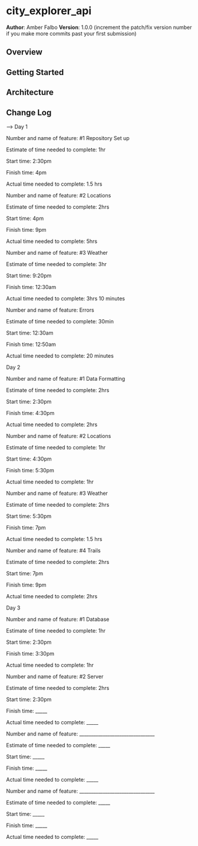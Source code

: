 # city_explorer_api
**Author**: Amber Falbo
**Version**: 1.0.0 (increment the patch/fix version number if you make more commits past your first submission)

## Overview
<!-- Provide a high level overview of what this application is and why you are building it, beyond the fact that it's an assignment for this class. (i.e. What's your problem domain?) -->

## Getting Started
<!-- What are the steps that a user must take in order to build this app on their own machine and get it running? -->

## Architecture
<!-- Provide a detailed description of the application design. What technologies (languages, libraries, etc) you're using, and any other relevant design information. -->

## Change Log
<!-- Use this area to document the iterative changes made to your application as each feature is successfully implemented. Use time stamps. Here's an examples:

01-01-2001 4:59pm - Application now has a fully-functional express server, with a GET route for the location resource.

## Credits and Collaborations
<!-- Give credit (and a link) to other people or resources that helped you build this application. -->
-->
Day 1

Number and name of feature: #1 Repository Set up

Estimate of time needed to complete: 1hr

Start time: 2:30pm

Finish time: 4pm

Actual time needed to complete: 1.5 hrs


Number and name of feature: #2 Locations

Estimate of time needed to complete: 2hrs

Start time: 4pm

Finish time: 9pm

Actual time needed to complete: 5hrs


Number and name of feature: #3 Weather 

Estimate of time needed to complete: 3hr

Start time: 9:20pm

Finish time: 12:30am

Actual time needed to complete: 3hrs 10 minutes


Number and name of feature: Errors

Estimate of time needed to complete: 30min

Start time: 12:30am

Finish time: 12:50am

Actual time needed to complete: 20 minutes

Day 2

Number and name of feature: #1 Data Formatting

Estimate of time needed to complete: 2hrs

Start time: 2:30pm

Finish time: 4:30pm

Actual time needed to complete: 2hrs


Number and name of feature: #2 Locations

Estimate of time needed to complete: 1hr

Start time: 4:30pm

Finish time: 5:30pm

Actual time needed to complete: 1hr


Number and name of feature: #3 Weather

Estimate of time needed to complete: 2hrs

Start time: 5:30pm

Finish time: 7pm

Actual time needed to complete: 1.5 hrs


Number and name of feature: #4 Trails

Estimate of time needed to complete: 2hrs

Start time: 7pm

Finish time: 9pm

Actual time needed to complete: 2hrs

Day 3

Number and name of feature: #1 Database

Estimate of time needed to complete: 1hr

Start time: 2:30pm

Finish time: 3:30pm

Actual time needed to complete: 1hr


Number and name of feature: #2 Server

Estimate of time needed to complete: 2hrs

Start time: 2:30pm

Finish time: _____

Actual time needed to complete: _____


Number and name of feature: ________________________________

Estimate of time needed to complete: _____

Start time: _____

Finish time: _____

Actual time needed to complete: _____


Number and name of feature: ________________________________

Estimate of time needed to complete: _____

Start time: _____

Finish time: _____

Actual time needed to complete: _____
